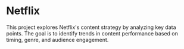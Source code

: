 # Netflix
This project explores Netflix's content strategy by analyzing key data points. The goal is to identify trends in content performance based on timing, genre, and audience engagement. 
